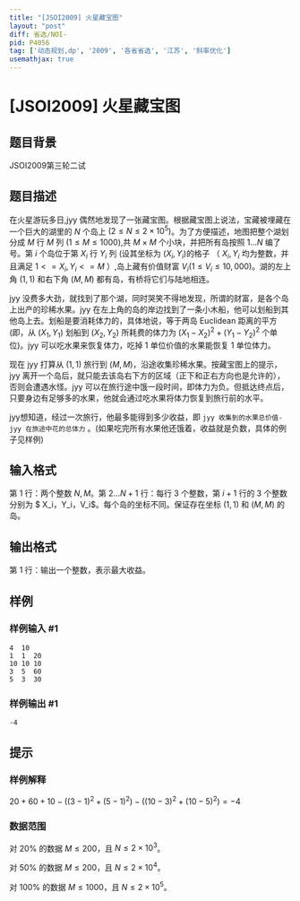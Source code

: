 ```yaml
---
title: "[JSOI2009] 火星藏宝图"
layout: "post"
diff: 省选/NOI-
pid: P4056
tag: ['动态规划,dp', '2009', '各省省选', '江苏', '斜率优化']
usemathjax: true
---
```


# [JSOI2009] 火星藏宝图
## 题目背景

JSOI2009第三轮二试

## 题目描述

在火星游玩多日,jyy 偶然地发现了一张藏宝图。根据藏宝图上说法，宝藏被埋藏在一个巨大的湖里的 $N$ 个岛上 $(2\le N \le 2 \times 10^{5})$。为了方便描述，地图把整个湖划分成 $M$ 行 $M$ 列 $(1\le M\le 1000)$,共 $M \times M$ 个小块，并把所有岛按照 $1...N$ 编了号。第 $i$ 个岛位于第 $X_i$ 行 $Y_i$ 列 (设其坐标为 $(X_i,Y_i)$的格子 （ $X_i,Y_i$ 均为整数，并且满足 $1<=X_i,Y_i<=M$ ）,岛上藏有价值财富 $V_i(1\le V_i\le 10,000)$。湖的左上角 $(1,1)$ 和右下角 $(M,M)$ 都有岛，有桥将它们与陆地相连。

jyy 没费多大劲，就找到了那个湖，同时哭笑不得地发现，所谓的财富，是各个岛上出产的珍稀水果。jyy 在左上角的岛的岸边找到了一条小木船，他可以划船到其他岛上去。划船是要消耗体力的，具体地说，等于两岛 Euclidean 距离的平方(即，从 $(X_1,Y_1)$ 划船到 $(X_2,Y_2)$ 所耗费的体力为 $(X_1-X_2)^2+(Y_1-Y_2)^2$ 个单位)。jyy 可以吃水果来恢复体力，吃掉 $1$ 单位价值的水果能恢复 $1$ 单位体力。

现在 jyy 打算从 $(1,1)$ 旅行到 $(M,M)$，沿途收集珍稀水果。按藏宝图上的提示，jyy 离开一个岛后，就只能去该岛右下方的区域（正下和正右方向也是允许的），否则会遭遇水怪。jyy 可以在旅行途中饿一段时间，即体力为负。但抵达终点后，只要身边有足够多的水果，他就会通过吃水果将体力恢复到旅行前的水平。

jyy想知道，经过一次旅行，他最多能得到多少收益，即 `jyy 收集到的水果总价值- jyy 在旅途中花的总体力` 。(如果吃完所有水果他还饿着，收益就是负数，具体的例子见样例)
## 输入格式

第 $1$ 行：两个整数 $N,M$。第 $2...N+1$ 行：每行 $3$ 个整数，第 $i+1$ 行的 $3$ 个整数分别为 $ X_i$，$Y_i$，$V_i$。每个岛的坐标不同。保证存在坐标 $(1,1)$ 和 $(M,M)$ 的岛。
## 输出格式

第 $1$ 行：输出一个整数，表示最大收益。
## 样例

### 样例输入 #1
```
4  10 
1  1  20 
10 10 10 
3  5  60 
5  3  30
```
### 样例输出 #1
```
-4
```
## 提示

### 样例解释

$20+60+10-\left ( \left(3-1 \right )^2+\left (5-1 \right )^2 \right )-\left ( \left (10-3 \right )^2+\left (10-5 \right )^2 \right )=-4$

### 数据范围

对 $20\%$ 的数据 $M\le 200$，且 $N\le 2\times 10^3$。

对 $50\%$ 的数据 $M\le 200$，且 $N\le 2\times 10^4$。

对 $100\%$ 的数据 $M\le 1000$，且 $N\le 2\times 10^5$。
